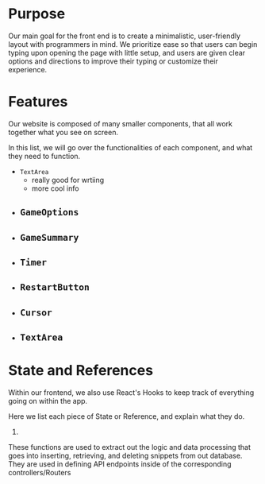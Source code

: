 # Purpose

Our main goal for the front end is to create a minimalistic, user-friendly layout with programmers in mind.
We prioritize ease so that users can begin typing upon opening the page with little setup, and users are
given clear options and directions to improve their typing or customize their experience.


# Features

Our website is composed of many smaller components, that all work together what you see on screen.

In this list, we will go over the functionalities of each component, and what they need to function.

- `TextArea`
    - really good for wrtiing
    - more cool info
- `GameOptions`
    - 
- `GameSummary`
    -
- `Timer`
    - 
- `RestartButton`
    - 
- `Cursor`
    - 
- `TextArea`
    - 

# State and References

Within our frontend, we also use React's Hooks to keep track of everything going on within the app.

Here we list each piece of State or Reference, and explain what they do.

1. 


These functions are used to extract out the logic and data processing that goes into inserting, retrieving, and deleting snippets from out database. They are used in defining API endpoints inside of the corresponding controllers/Routers

